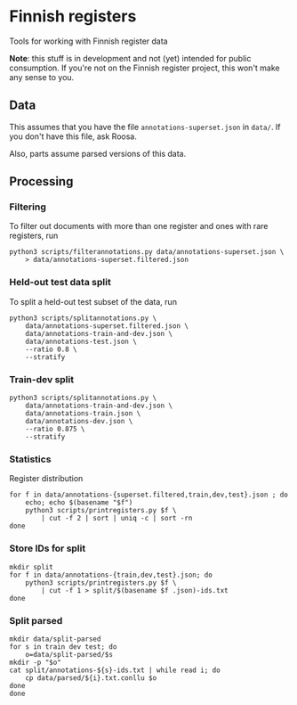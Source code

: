 # Finnish registers

Tools for working with Finnish register data

**Note**: this stuff is in development and not (yet) intended for
public consumption.  If you're not on the Finnish register project,
this won't make any sense to you.

## Data

This assumes that you have the file `annotations-superset.json` in
`data/`. If you don't have this file, ask Roosa.

Also, parts assume parsed versions of this data.

## Processing

### Filtering

To filter out documents with more than one register and ones with rare registers, run

    python3 scripts/filterannotations.py data/annotations-superset.json \
        > data/annotations-superset.filtered.json

### Held-out test data split

To split a held-out test subset of the data, run

    python3 scripts/splitannotations.py \
        data/annotations-superset.filtered.json \
        data/annotations-train-and-dev.json \
        data/annotations-test.json \
        --ratio 0.8 \
        --stratify

### Train-dev split

    python3 scripts/splitannotations.py \
        data/annotations-train-and-dev.json \
        data/annotations-train.json \
        data/annotations-dev.json \
        --ratio 0.875 \
        --stratify

### Statistics

Register distribution

    for f in data/annotations-{superset.filtered,train,dev,test}.json ; do
        echo; echo $(basename "$f")
        python3 scripts/printregisters.py $f \
            | cut -f 2 | sort | uniq -c | sort -rn
    done

### Store IDs for split

    mkdir split
    for f in data/annotations-{train,dev,test}.json; do
        python3 scripts/printregisters.py $f \
            | cut -f 1 > split/$(basename $f .json)-ids.txt
    done

### Split parsed

    mkdir data/split-parsed
    for s in train dev test; do
        o=data/split-parsed/$s
	mkdir -p "$o"
	cat split/annotations-${s}-ids.txt | while read i; do
	    cp data/parsed/${i}.txt.conllu $o
	done
    done
